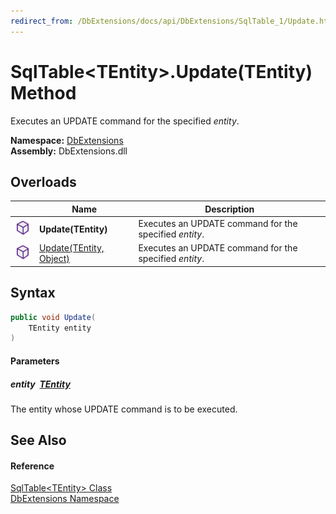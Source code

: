 ```yaml
---
redirect_from: /DbExtensions/docs/api/DbExtensions/SqlTable_1/Update.html
---
```


SqlTable&lt;TEntity>.Update(TEntity) Method
===========================================
Executes an UPDATE command for the specified *entity*.
  
**Namespace:** [DbExtensions][1]  
**Assembly:** DbExtensions.dll

Overloads
---------

|                  | Name                         | Description                                            |
| ---------------- | ---------------------------- | ------------------------------------------------------ |
| ![Public method] | **Update(TEntity)**          | Executes an UPDATE command for the specified *entity*. |
| ![Public method] | [Update(TEntity, Object)][2] | Executes an UPDATE command for the specified *entity*. |


Syntax
------

```csharp
public void Update(
	TEntity entity
)
```

#### Parameters

##### *entity*  [TEntity][3]
The entity whose UPDATE command is to be executed.


See Also
--------

#### Reference
[SqlTable&lt;TEntity> Class][3]  
[DbExtensions Namespace][1]  

[1]: ../README.md
[2]: Update_1.md
[3]: README.md
[Public method]: ../../icons/pubmethod.svg "Public method"